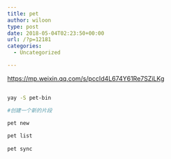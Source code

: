 ```yaml
---
title: pet
author: wiloon
type: post
date: 2018-05-04T02:23:50+00:00
url: /?p=12181
categories:
  - Uncategorized

---
```

https://mp.weixin.qq.com/s/pccId4L674Y61Re7SZiLKg

```bash
  
yay -S pet-bin

#创建一个新的片段
  
pet new

pet list
  
pet sync

```